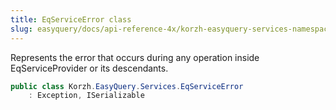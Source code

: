 ```yaml
---
title: EqServiceError class
slug: easyquery/docs/api-reference-4x/korzh-easyquery-services-namespace/eqserviceerror-class
---
```



Represents the error that occurs during any operation inside EqServiceProvider or its descendants.
```csharp
public class Korzh.EasyQuery.Services.EqServiceError
    : Exception, ISerializable

```